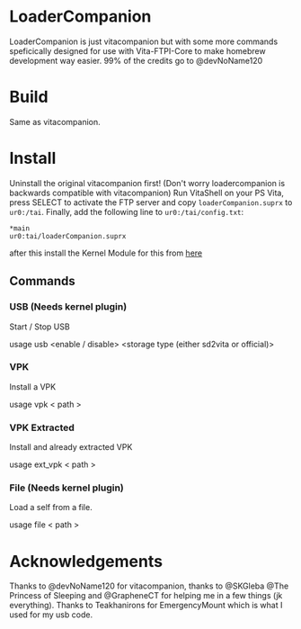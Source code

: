 # LoaderCompanion

LoaderCompanion is just vitacompanion but with some more commands speficically designed for use with Vita-FTPI-Core to make homebrew development way easier. 99% of the credits go to @devNoName120

# Build

Same as vitacompanion.

# Install
Uninstall the original vitacompanion first! (Don't worry loadercompanion is backwards compatible with vitacompanion)
Run VitaShell on your PS Vita, press SELECT to activate the FTP server and copy `loaderCompanion.suprx` to `ur0:/tai`. Finally, add the following line to `ur0:/tai/config.txt`:

```
*main
ur0:tai/loaderCompanion.suprx
```

after this install the Kernel Module for this from [here](https://github.com/Ibrahim778/loaderCompanionKernel)
## Commands

### USB (Needs kernel plugin)

Start / Stop USB

usage usb <enable / disable> <storage type (either sd2vita or official)>

### VPK
Install a VPK

usage vpk < path >

### VPK Extracted
Install and already extracted VPK

usage ext_vpk < path >

### File (Needs kernel plugin)
Load a self from a file.

usage file < path >

# Acknowledgements

Thanks to @devNoName120 for vitacompanion, thanks to @SKGleba @The Princess of Sleeping and @GrapheneCT for helping me in a few things (jk everything). Thanks to Teakhanirons for EmergencyMount which is what I used for my usb code.

